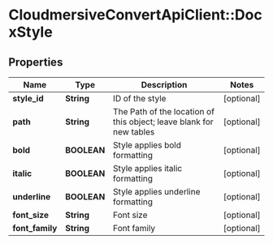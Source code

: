# CloudmersiveConvertApiClient::DocxStyle

## Properties
Name | Type | Description | Notes
------------ | ------------- | ------------- | -------------
**style_id** | **String** | ID of the style | [optional] 
**path** | **String** | The Path of the location of this object; leave blank for new tables | [optional] 
**bold** | **BOOLEAN** | Style applies bold formatting | [optional] 
**italic** | **BOOLEAN** | Style applies italic formatting | [optional] 
**underline** | **BOOLEAN** | Style applies underline formatting | [optional] 
**font_size** | **String** | Font size | [optional] 
**font_family** | **String** | Font family | [optional] 



